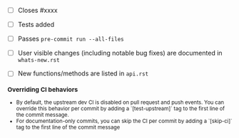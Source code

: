 <!-- Feel free to remove check-list items aren't relevant to your change -->

- [ ] Closes #xxxx
- [ ] Tests added
- [ ] Passes `pre-commit run --all-files`
- [ ] User visible changes (including notable bug fixes) are documented in `whats-new.rst`
- [ ] New functions/methods are listed in `api.rst`


<sub>
  <h3>
  Overriding CI behaviors
  </h3>
  <ul>
    <li>By default, the upstream dev CI is disabled on pull request and push events. You can override this behavior per commit by adding a `[test-upstream]` tag to the first line of the commit message.
    </li>
    <li>
    For documentation-only commits, you can skip the CI per commit by adding a `[skip-ci]` tag to the first line of the commit message
    </li>
  </li>
</sub>
